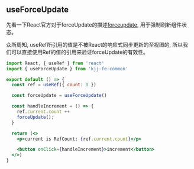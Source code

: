 ## useForceUpdate

先看一下React官方对于forceUpdate的描述[forceupdate], 用于强制刷新组件状态。

众所周知, useRef所引用的值是不被React的响应式同步更新的至视图的, 所以我们可以直接使用Ref的值的引用来验证forceUpdate的有效性。 

```jsx
import React, { useRef } from 'react'
import { useForceUpdate } from 'kjj-fe-common'

export default () => {
  const ref = useRef({ count: 0 })

  const forceUpdate = useForceUpdate()

  const handleIncrement = () => {
    ref.current.count ++
    forceUpdate();
  }

  return (<>
    <p>current is RefCount: {ref.current.count}</p>

    <button onClick={handleIncrement}>increment</button>
  </>)
}
```

[forceupdate]: https://zh-hans.reactjs.org/docs/hooks-faq.html#is-there-something-like-forceupdate